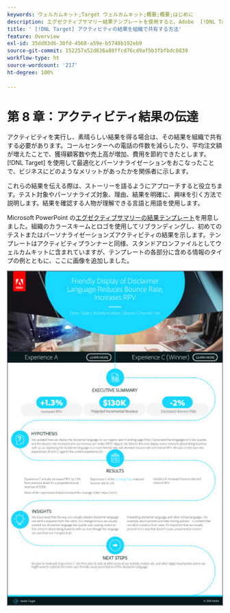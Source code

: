 ```yaml
---
keywords: ウェルカムキット;Target ウェルカムキット;概要;概要;はじめに
description: エグゼクティブサマリー結果テンプレートを使用すると、Adobe  [!DNL Target] アクティビティでの成功事例を伝えるのに役立ちます。
title: ' [!DNL Target] アクティビティの結果を組織で共有する方法'
feature: Overview
exl-id: 35dd83d6-30fd-4568-a59e-b5748b192eb9
source-git-commit: 152257a52d836a88ffcd76cd9af5b3fbfbdc0839
workflow-type: ht
source-wordcount: '217'
ht-degree: 100%

---
```


# 第 8 章：アクティビティ結果の伝達

アクティビティを実行し、素晴らしい結果を得る場合は、その結果を組織で共有する必要があります。コールセンターへの電話の件数を減らしたり、平均注文額が増えたことで、獲得顧客数や売上高が増加、費用を節約できたとします。[!DNL Target] を使用して最適化とパーソナライゼーションをおこなったことで、ビジネスにどのようなメリットがあったかを関係者に示します。

これらの結果を伝える際は、ストーリーを語るようにアプローチすると役立ちます。テスト対象やパーソナライズ対象、理由、結果を明確に、興味を引く方法で説明します。結果を確認する人物が理解できる言語と用語を使用します。

Microsoft PowerPoint の[エグゼクティブサマリーの結果テンプレート](/help/main/assets/executive-summary.zip)を用意しました。組織のカラースキームとロゴを使用してリブランディングし、初めてのテストまたはパーソナライゼーションズアクティビティの結果を示します。テンプレートはアクティビティプランナーと同様、スタンドアロンファイルとしてウェルカムキットに含まれていますが、テンプレートの各部分に含める情報のタイプの例とともに、ここに画像を追加しました。

![エグゼクティブサマリーレポート](/help/main/c-intro/assets/executive-summary-report.png)
